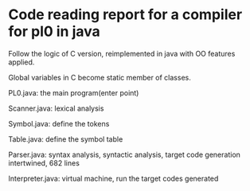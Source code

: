 # Code reading report for a compiler for pl0 in java

Follow the logic of C version, reimplemented in java with OO features applied.

Global variables in C become static member of classes.

PL0.java: the main program(enter point)

Scanner.java: lexical analysis

Symbol.java: define the tokens

Table.java: define the symbol table

Parser.java: syntax analysis, syntactic analysis, target code generation intertwined, 682 lines

Interpreter.java: virtual machine, run the target codes generated